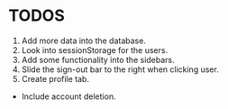 # TODOS
1. Add more data into the database.
2. Look into sessionStorage for the users.
3. Add some functionality into the sidebars.
4. Slide the sign-out bar to the right when clicking user.
5. Create profile tab.
- Include account deletion.
